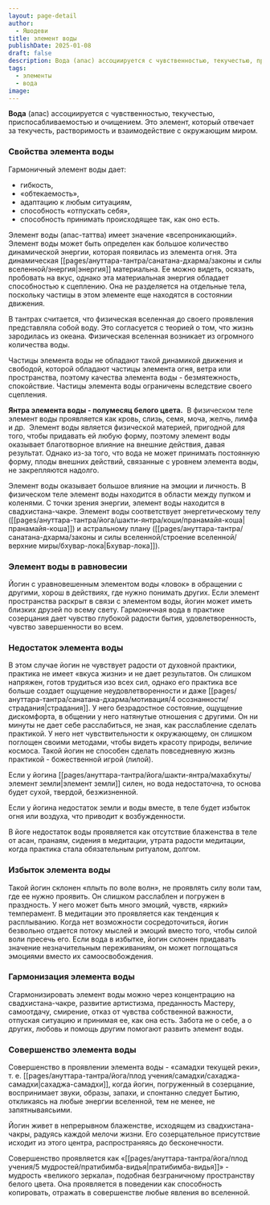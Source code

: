 ```yaml
---
layout: page-detail
author:
  - Яшодеви
title: элемент воды
publishDate: 2025-01-08
draft: false
description: Вода (апас) ассоциируется с чувственностью, текучестью, приспосабливаемостью и очищением. Это элемент, который отвечает за текучесть, растворимость и взаимодействие с окружающим миром.
tags:
  - элементы
  - вода
image:
---
```

**Вода** (апас) ассоциируется с чувственностью, текучестью, приспосабливаемостью и очищением. Это элемент, который отвечает за текучесть, растворимость и взаимодействие с окружающим миром. 
### Свойства элемента воды 

Гармоничный элемент воды дает: 
- гибкость, 
- «обтекаемость», 
- адаптацию к любым ситуациям, 
- способность «отпускать себя», 
- способность принимать происходящее так, как оно есть. 

Элемент воды (апас-таттва) имеет значение «всепроникающий». Элемент воды может быть определен как большое количество динамической энергии, которая появилась из элемента огня. Эта динамическая [[pages/ануттара-тантра/санатана-дхарма/законы и силы вселенной/энергия|энергия]] материальна. Ее можно видеть, осязать, пробовать на вкус, однако эта материальная энергия обладает способностью к сцеплению. Она не разделяется на отдельные тела, поскольку частицы в этом элементе еще находятся в состоянии движения. 

В тантрах считается, что физическая вселенная до своего проявления представляла собой воду. Это согласуется с теорией о том, что жизнь зародилась из океана. Физическая вселенная возникает из огромного количества воды. 

Частицы элемента воды не обладают такой динамикой движения и свободой, которой обладают частицы элемента огня, ветра или пространства, поэтому качества элемента воды - безмятежность, спокойствие. Частицы элемента воды ограничены вследствие своего сцепления. 

**Янтра элемента воды - полумесяц белого цвета.** 
В физическом теле элемент воды проявляется как кровь, слизь, семя, моча, желчь, лимфа и др. 
Элемент воды является физической материей, пригодной для того, чтобы придавать ей любую форму, поэтому элемент воды оказывает благотворное влияние на внешние действия, давая результат. Однако из-за того, что вода не может принимать постоянную форму, плоды внешних действий, связанные с уровнем элемента воды, не закрепляются надолго. 

Элемент воды оказывает большое влияние на эмоции и личность. В физическом теле элемент воды находится в области между пупком и коленями. С точки зрения энергии, элемент воды находится в свадхистана-чакре. Элемент воды соответствует энергетическому телу ([[pages/ануттара-тантра/йога/шакти-янтра/коши/пранамайя-коша|пранамайя-коша]]) и астральному плану ([[pages/ануттара-тантра/санатана-дхарма/законы и силы вселенной/строение вселенной/верхние миры/бхувар-лока|Бхувар-лока]]). 

### Элемент воды в равновесии 

Йогин с уравновешенным элементом воды «ловок» в обращении с другими, хорош в действиях, где нужно понимать других. Если элемент пространства раскрыт в связи с элементом воды, йогин может иметь близких друзей по всему свету. Гармоничная вода в практике созерцания дает чувство глубокой радости бытия, удовлетворенность, чувство завершенности во всем. 

### Недостаток элемента воды 

В этом случае йогин не чувствует радости от духовной практики, практика не имеет «вкуса жизни» и не дает результатов. Он слишком напряжен, готов трудиться изо всех сил, однако его практика все больше создает ощущение неудовлетворенности и даже [[pages/ануттара-тантра/санатана-дхарма/мотивация/4 осознанности/страдания|страдания]]. У него безрадостное состояние, ощущение дискомфорта, в общении у него натянутые отношения с другими. Он ни минуты не дает себе расслабиться, не зная, как расслабление сделать практикой. У него нет чувствительности к окружающему, он слишком поглощен своими методами, чтобы видеть красоту природы, величие космоса. Такой йогин не способен сделать повседневную жизнь практикой - божественной игрой (лилой). 

Если у йогина [[pages/ануттара-тантра/йога/шакти-янтра/махабхуты/элемент земли|элемент земли]] силен, но вода недостаточна, то основа будет сухой, твердой, безжизненной. 

Если у йогина недостаток земли и воды вместе, в теле будет избыток огня или воздуха, что приводит к возбужденности. 

В йоге недостаток воды проявляется как отсутствие блаженства в теле от асан, пранаям, сидения в медитации, утрата радости медитации, когда практика стала обязательным ритуалом, долгом. 

### Избыток элемента воды 

Такой йогин склонен «плыть по воле волн», не проявлять силу воли там, где ее нужно проявить. Он слишком расслаблен и погружен в праздность. У него может быть много эмоций, чувств, «яркий» темперамент. В медитации это проявляется как тенденция к расплыванию. Когда нет возможности сосредоточиться, йогин безвольно отдается потоку мыслей и эмоций вместо того, чтобы силой воли пресечь его. Если вода в избытке, йогин склонен придавать значение незначительным переживаниям, он может поглощаться эмоциями вместо их самоосвобождения. 

### Гармонизация элемента воды 

Сгармонизировать элемент воды можно через концентрацию на свадхистана-чакре, развитие артистизма, преданность Мастеру, самоотдачу, смирение, отказ от чувства собственной важности, отпуская ситуацию и принимая ее, как она есть. Забота не о себе, а о других, любовь и помощь другим помогают развить элемент воды. 

### Совершенство элемента воды 

Совершенство в проявлении элемента воды - «самадхи текущей реки», т. е. [[pages/ануттара-тантра/йога/плод учения/самадхи/сахаджа-самадхи|сахаджа-самадхи]], когда йогин, погруженный в созерцание, воспринимает звуки, образы, запахи, и спонтанно следует Бытию, откликаясь на любые энергии вселенной, тем не менее, не запятнываясьими. 

Йогин живет в непрерывном блаженстве, исходящем из свадхистана-чакры, радуясь каждой мелочи жизни. Его созерцательное присутствие исходит из этого центра, распространяясь до бесконечности. 

Совершенство проявляется как «[[pages/ануттара-тантра/йога/плод учения/5 мудростей/пратибимба-видья|пратибимба-видья]]» - мудрость «великого зеркала», подобная безграничному пространству белого цвета. Она проявляется в поведении как способность копировать, отражать в совершенстве любые явления во вселенной.